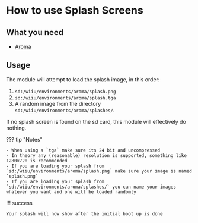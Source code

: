 # How to use Splash Screens

## What you need

- [Aroma](https://aroma.foryour.cafe/)

## Usage

The module will attempt to load the splash image, in this order:

1. `sd:/wiiu/environments/aroma/splash.png`
2. `sd:/wiiu/environments/aroma/splash.tga`
3. A random image from the directory `sd:/wiiu/environments/aroma/splashes/`.

If no splash screen is found on the sd card, this module will effectively do nothing.

??? tip "Notes"

    - When using a `tga` make sure its 24 bit and uncompressed
    - In theory any (reasonable) resolution is supported, something like 1280x720 is recommended
    - If you are loading your splash from `sd:/wiiu/environments/aroma/splash.png` make sure your image is named `splash.png`
    - If you are loading your splash from `sd:/wiiu/environments/aroma/splashes/` you can name your images whatever you want and one will be loaded randomly

!!! success

    Your splash will now show after the initial boot up is done